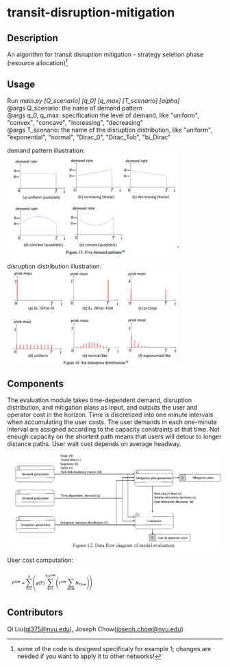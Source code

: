 # transit-disruption-mitigation
## Description
An algorithm for transit disruption mitigation - strategy seletion phase (resource allocation)[^1]

[^1]: some of the code is designed specificaly for example 1; changes are needed if you want to apply it to other networks!

## Usage
Run <i>main.py [Q_scenario] [q_0] [q_max] [T_scenario] [alpha]</i> <br>
@args Q_scenario: the name of demand pattern <br>
@args q_0, q_max: specification the level of demand, like "uniform", "convex", "concave", "increasing", "decreasing" <br>
@args T_scenario: the name of the disruption distribution, like "uniform", "exponential", "normal", "Dirac_0", "Dirac_Tub", "bi_Dirac" <br>

demand pattern illustration: <br>
 <img src="img/demand_patterns.png" width = "400" alt="evaluation_prog" align=center />

disruption distribution illustration: <br>
 <img src="img/disruption_distributions.png" width = "400" alt="evaluation_prog" align=center />

## Components
The evaluation module takes time-dependent demand, disruption distribution, and mitigation plans as input, and outputs the user and operator cost in the horizon. Time is discretized into one minute intervals when accumulating the user costs. The user demands in each one-minute interval are assigned according to the capacity constraints at that time. Not enough capacity on the shortest
path means that users will detour to longer distance paths. User wait cost depends on average headway.

 <img src="img/evaluation_program.png" width = "600" alt="evaluation_prog" align=center />

User cost computation:

 <img src="img/evaluation_formula.png" width = "200" alt="user_cost_comp" align=center />

## Contributors
Qi Liu(ql375@nyu.edu), Joseph Chow(joseph.chow@nyu.edu)
